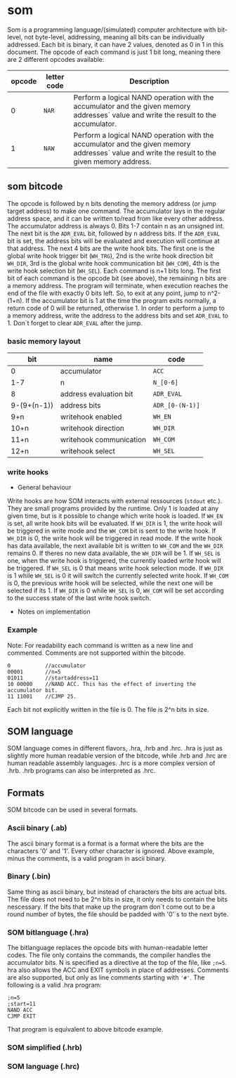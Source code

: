 # som

Som is a programming language/(simulated) computer architecture with bit-level, not byte-level, addressing, meaning all bits can be individually addressed. Each bit is binary, it can have 2 values, denoted as 0 in 1 in this document. The opcode of each command is just 1 bit long, meaning there are 2 different opcodes available:

 opcode | letter code |Description |
 --- | --- |--- |
0|`NAR`|Perform a logical NAND operation with the accumulator and the given memory addresses´ value and write the result to the accumulator.|
1|`NAW`|Perform a logical NAND operation with the accumulator and the given memory addresses´ value and write the result to the given memory address.|

## som bitcode

The opcode is followed by n bits denoting the memory address (or jump target address) to make one command. The accumulator lays in the regular address space, and it can be written to/read from like every other address. The accumulator address is always 0.
Bits 1-7 contain n as an unsigned int. The next bit is the `ADR_EVAL` bit, followed by n address bits. If the `ADR_EVAL` bit is set, the address bits will be evaluated and execution will continue at that address.
The next 4 bits are the write hook bits. The first one is the global write hook trigger bit (`WH_TRG`), 2nd is the write hook direction bit `WH_DIR`, 3rd is the global write hook communication bit (`WH_COM`), 4th is the write hook selection bit (`WH_SEL`). 
Each command is n+1 bits long. The first bit of each command is the opcode bit (see above), the remaining n bits are a memory address. The program will terminate, when execution reaches the end of the file with exactly 0 bits left. So, to exit at any point, jump to n^2-(1+n). If the accumulator bit is 1 at the time the program exits normally, a return code of 0 will be returned, otherwise 1.
In order to perform a jump to a memory address, write the address to the address bits and set `ADR_EVAL` to 1. Don´t forget to clear `ADR_EVAL` after the jump.

### basic memory layout

bit | name | code |
--- | --- | --- |
0|accumulator|`ACC`|
1-7|n|`N_[0-6]`|
8|address evaluation bit|`ADR_EVAL`|
9-(9+(n-1))|address bits|`ADR_[0-(N-1)]`|
9+n|writehook enabled|`WH_EN`|
10+n|writehook direction|`WH_DIR`|
11+n|writehook communication|`WH_COM`|
12+n|writehook select|`WH_SEL`|

### write hooks

- General behaviour

Write hooks are how SOM interacts with external ressources (`stdout` etc.). They are small programs provided by the runtime. Only 1 is loaded at any given time, but is it possible to change which write hook is loaded.
If `WH_EN` is set, all write hook bits will be evaluated. If `WH_DIR` is 1, the write hook will be triggered in write mode and the `WH_COM` bit  is sent to the write hook. If `WH_DIR` is 0, the write hook will be triggered in read mode. If the write hook has data available, the next available bit is written to `WH_COM` and the `WH_DIR` remains 0. If theres no new data available, the `WH_DIR` will be 1.
If `WH_SEL` is one, when the write hook is triggered, the currently loaded write hook will be triggered. If `WH_SEL` is 0 that means write hook selection mode. If `WH_DIR` is 1 while `WH_SEL` is 0 it will switch the currently selected write hook. If `WH_COM` is 0, the previous write hook will be selected, while the next one will be selected if its 1. If `WH_DIR` is 0 while `WH_SEL` is 0, `WH_COM` will be set according to the success state of the last write hook switch.

- Notes on implementation
  
### Example

Note: For readability each command is written as a new line and commented. Comments are not supported within the bitcode.

```
0			//accumulator
00001		//n=5
01011		//startaddress=11
10 00000	//NAND ACC. This has the effect of inverting the accumulator bit.
11 11001	//CJMP 25.
```

Each bit not explicitly written in the file is 0. The file is 2^n bits in size.

## SOM language

SOM language comes in different flavors, .hra, .hrb and .hrc. .hra is just as slightly more human readable version of the bitcode, while .hrb and .hrc are human readable assembly languages. .hrc is a more complex version of .hrb. .hrb programs can also be interpreted as .hrc.

## Formats

SOM bitcode can be used in several formats.

### Ascii binary (.ab)

The ascii binary format is a format is a format where the bits are the characters '0' and '1'. Every other character is ignored. Above example, minus the comments, is a valid program in ascii binary.

### Binary (.bin)

Same thing as ascii binary, but instead of characters the bits are actual bits. The file does not need to be 2^n bits in size, it only needs to contain the bits nescessary. If the bits that make up the program don´t come out to be a round number of bytes, the file should be padded with '0'´s to the next byte.

### SOM bitlanguage (.hra)

The bitlanguage replaces the opcode bits with human-readable letter codes. The file only contains the commands, the compiler handles the accumulator bits. N is specified as a directive at the top of the file, like `;n=5`. hra also allows the ACC and EXIT symbols in place of addresses. Comments are also supported, but only as line comments starting with `'#'`. The following is a valid .hra program:

```
;n=5
;start=11
NAND ACC
CJMP EXIT
```

That program is equivalent to above bitcode example.

### SOM simplified (.hrb)

### SOM language (.hrc)
